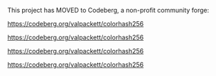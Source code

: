 This project has MOVED to Codeberg, a non-profit community forge:

https://codeberg.org/valpackett/colorhash256

https://codeberg.org/valpackett/colorhash256

https://codeberg.org/valpackett/colorhash256

https://codeberg.org/valpackett/colorhash256
